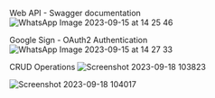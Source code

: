 

Web API - Swagger documentation
![WhatsApp Image 2023-09-15 at 14 25 46](https://github.com/monraybowles/ShoppingList-Razor/assets/20695653/6e265268-d082-4fd5-b957-109c10bbe8f3)

Google Sign - OAuth2 Authentication
![WhatsApp Image 2023-09-15 at 14 27 33](https://github.com/monraybowles/ShoppingList-Razor/assets/20695653/316936b9-a2b2-4aaa-9f6b-053f458351ac)

CRUD Operations 
![Screenshot 2023-09-18 103823](https://github.com/monraybowles/ShoppingList-Razor/assets/20695653/6d383eea-b322-4120-a97b-b5363392f9e6)

![Screenshot 2023-09-18 104017](https://github.com/monraybowles/ShoppingList-Razor/assets/20695653/6a3eea04-e79e-4889-801c-0347757194c3)
